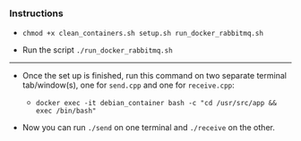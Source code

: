 ### Instructions

- `chmod +x clean_containers.sh setup.sh run_docker_rabbitmq.sh`

- Run the script `./run_docker_rabbitmq.sh`

<hr>

- Once the set up is finished, run this command on two separate terminal tab/window(s), one for `send.cpp` and one for `receive.cpp`:
  - `docker exec -it debian_container bash -c "cd /usr/src/app && exec /bin/bash"`

- Now you can run `./send` on one terminal and `./receive` on the other.

<!-- 
### OPTIONAL: Once installed successfully, you can use the commands below to check out the current status of your rabbitmq

- `systemctl status rabbitmq-server`
- `sudo rabbitmqctl list_users`
  - Should now see guest as admin
- `sudo rabbitmqctl list_vhosts`
  - Should see /
- `sudo rabbitmqctl list_permissions -p /`
  - Should see list of permissions for /

<hr>

### Now that installation was successful, you can run your Python Files

- In one terminal, run: `python3 receive.py`
- In another terminal, run: `python3 send.py` -->
